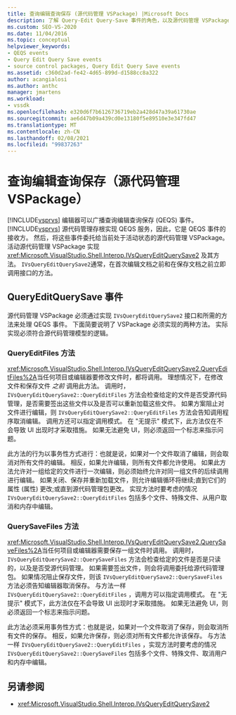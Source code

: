 ```yaml
---
title: 查询编辑查询保存 (源代码管理 VSPackage) |Microsoft Docs
description: 了解 Query-Edit Query-Save 事件的角色，以及源代码管理 VSPackage 如何处理这些事件。
ms.custom: SEO-VS-2020
ms.date: 11/04/2016
ms.topic: conceptual
helpviewer_keywords:
- QEQS events
- Query Edit Query Save events
- source control packages, Query Edit Query Save events
ms.assetid: c360d2ad-fe42-4d65-899d-d1588cc8a322
author: acangialosi
ms.author: anthc
manager: jmartens
ms.workload:
- vssdk
ms.openlocfilehash: e320d6f7b6126736719eb2a428d47a39a61730ae
ms.sourcegitcommit: ae6d47b09a439cd0e13180f5e89510e3e347fd47
ms.translationtype: MT
ms.contentlocale: zh-CN
ms.lasthandoff: 02/08/2021
ms.locfileid: "99837263"
---
```

# <a name="query-edit-query-save-source-control-vspackage"></a>查询编辑查询保存（源代码管理 VSPackage）
[!INCLUDE[vsprvs](../../code-quality/includes/vsprvs_md.md)] 编辑器可以广播查询编辑查询保存 (QEQS) 事件。 [!INCLUDE[vsprvs](../../code-quality/includes/vsprvs_md.md)] 源代码管理存根实现 QEQS 服务，因此，它是 QEQS 事件的接收方。 然后，将这些事件委托给当前处于活动状态的源代码管理 VSPackage。 活动源代码管理 VSPackage 实现 <xref:Microsoft.VisualStudio.Shell.Interop.IVsQueryEditQuerySave2> 及其方法。 `IVsQueryEditQuerySave2`通常，在首次编辑文档之前和在保存文档之前立即调用接口的方法。

## <a name="queryeditquerysave-events"></a>QueryEditQuerySave 事件
 源代码管理 VSPackage 必须通过实现 `IVsQueryEditQuerySave2` 接口和所需的方法来处理 QEQS 事件。 下面简要说明了 VSPackage 必须实现的两种方法。 实际实现必须符合源代码管理模型的逻辑。

### <a name="queryeditfiles-method"></a>QueryEditFiles 方法
 <xref:Microsoft.VisualStudio.Shell.Interop.IVsQueryEditQuerySave2.QueryEditFiles%2A>当任何项目或编辑器要修改文件时，都将调用。 理想情况下，在修改文件和保存文件 *之前* 调用此方法。 调用时， `IVsQueryEditQuerySave2::QueryEditFiles` 方法会检查给定的文件是否受源代码管理，是否需要签出这些文件以及是否可以重新加载这些文件。 如果方案阻止对文件进行编辑，则 `IVsQueryEditQuerySave2::QueryEditFiles` 方法会告知调用程序取消编辑。 调用方还可以指定调用模式。 在 "无提示" 模式下，此方法仅在不会导致 UI 出现时才采取措施。 如果无法避免 UI，则必须返回一个标志来指示问题。

 此方法的行为以事务性方式进行：也就是说，如果对一个文件取消了编辑，则会取消对所有文件的编辑。 相反，如果允许编辑，则所有文件都允许使用。 如果此方法允许对一组给定的文件进行一次编辑，则必须始终允许对同一组文件的后续调用进行编辑。 如果关闭、保存并重新加载文件，则允许编辑循环将继续;直到它们的属性 (属性) 更改;或直到源代码管理包更改。 实现方法时要考虑的情况 `IVsQueryEditQuerySave2::QueryEditFiles` 包括多个文件、特殊文件、从用户取消和内存中编辑。

### <a name="querysavefiles-method"></a>QuerySaveFiles 方法
 <xref:Microsoft.VisualStudio.Shell.Interop.IVsQueryEditQuerySave2.QuerySaveFiles%2A>当任何项目或编辑器需要保存一组文件时调用。 调用时， `IVsQueryEditQuerySave2::QuerySaveFiles` 方法会检查给定的文件是否是只读的，以及是否受源代码管理。 如果需要签出文件，则会将调用委托给源代码管理包。 如果情况阻止保存文件，则该 `IVsQueryEditQuerySave2::QuerySaveFiles` 方法必须告知编辑器取消保存。 与方法一样 `IVsQueryEditQuerySave2::QueryEditFiles` ，调用方可以指定调用模式。 在 "无提示" 模式下，此方法仅在不会导致 UI 出现时才采取措施。 如果无法避免 UI，则必须返回一个标志来指示问题。

 此方法必须采用事务性方式：也就是说，如果对一个文件取消了保存，则会取消所有文件的保存。 相反，如果允许保存，则必须对所有文件都允许该保存。 与方法一样 `IVsQueryEditQuerySave2::QueryEditFiles` ，实现方法时要考虑的情况 `IVsQueryEditQuerySave2::QuerySaveFiles` 包括多个文件、特殊文件、取消用户和内存中编辑。

## <a name="see-also"></a>另请参阅
- <xref:Microsoft.VisualStudio.Shell.Interop.IVsQueryEditQuerySave2>
